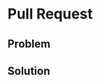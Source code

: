 # Pull Request

<!--
The text in these markdown comments is instructions that will not appear in the displayed pull request,
and can be deleted.

Please read CONTRIBUTING.md before making a pull request.

-->

## Problem

<!--
What problem are you solving?
What Issues does this relate to?
Show the broken output if appropriate.
-->

## Solution

<!--
How did you solve the problem? 
Show the fixed output if appropriate.

-->
